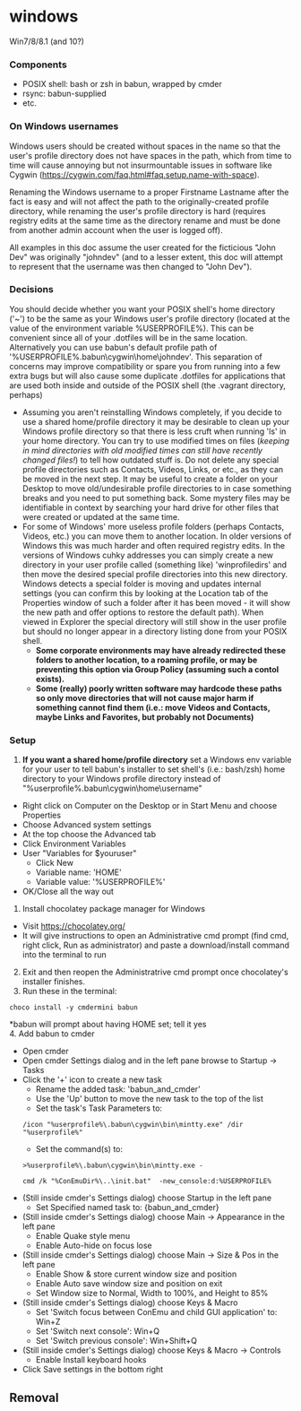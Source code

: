 # windows

Win7/8/8.1 (and 10?)

### Components
  - POSIX shell: bash or zsh in babun, wrapped by cmder
  - rsync: babun-supplied
  - etc.

### On Windows usernames

Windows users should be created without spaces in the name so that the user's profile directory does not have spaces in the path, which from time to time will cause annoying but not insurmountable issues in software like Cygwin (https://cygwin.com/faq.html#faq.setup.name-with-space).

Renaming the Windows username to a proper Firstname Lastname after the fact is easy and will not affect the path to the originally-created profile directory, while renaming the user's profile directory is hard (requires registry edits at the same time as the directory rename and must be done from another admin account when the user is logged off).

All examples in this doc assume the user created for the ficticious "John Dev" was originally "johndev" (and to a lesser extent, this doc will attempt to represent that the username was then changed to "John Dev").

### Decisions

You should decide whether you want your POSIX shell's home directory ('~') to be the same as your Windows user's profile directory (located at the value of the environment variable %USERPROFILE%). This can be convenient since all of your .dotfiles will be in the same location. Alternatively you can use babun's default profile path of '%USERPROFILE%\.babun\cygwin\home\johndev'. This separation of concerns may improve compatibility or spare you from running into a few extra bugs but will also cause some duplicate .dotfiles for applications that are used both inside and outside of the POSIX shell (the .vagrant directory, perhaps)
  - Assuming you aren't reinstalling Windows completely, if you decide to use a shared home/profile directory it may be desirable to clean up your Windows profile directory so that there is less cruft when running 'ls' in your home directory. You can try to use modified times on files (*keeping in mind directories with old modified times can still have recently changed files!*) to tell how outdated stuff is. Do not delete any special profile directories such as Contacts, Videos, Links, or etc., as they can be moved in the next step. It may be useful to create a folder on your Desktop to move old/undesirable profile directories to in case something breaks and you need to put something back. Some mystery files may be identifiable in context by searching your hard drive for other files that were created or updated at the same time.
  - For some of Windows' more useless profile folders (perhaps Contacts, Videos, etc.) you can move them to another location. In older versions of Windows this was much harder and often required registry edits. In the versions of Windows cuhky addresses you can simply create a new directory in your user profile called (something like) 'winprofiledirs' and then move the desired special profile directories into this new directory. Windows detects a special folder is moving and updates internal settings (you can confirm this by looking at the Location tab of the Properties window of such a folder after it has been moved - it will show the new path and offer options to restore the default path). When viewed in Explorer the special directory will still show in the user profile but should no longer appear in a directory listing done from your POSIX shell.
    - **Some corporate environments may have already redirected these folders to another location, to a roaming profile, or may be preventing this option via Group Policy (assuming such a contol exists).**
    - **Some (really) poorly written software may hardcode these paths so only move directories that will not cause major harm if something cannot find them (i.e.: move Videos and Contacts, maybe Links and Favorites, but probably not Documents)**

### Setup

1. **If you want a shared home/profile directory** set a Windows env variable for your user to tell babun's installer to set shell's (i.e.: bash/zsh) home directory to your Windows profile directory instead of "%userprofile%\.babun\cygwin\home\username"
  - Right click on Computer on the Desktop or in Start Menu and choose Properties
  - Choose Advanced system settings
  - At the top choose the Advanced tab
  - Click Environment Variables
  - User "Variables for $youruser"
    - Click New
    - Variable name: 'HOME'
    - Variable value: '%USERPROFILE%'
  - OK/Close all the way out
1. Install chocolatey package manager for Windows
  - Visit https://chocolatey.org/
  - It will give instructions to open an Administrative cmd prompt (find cmd, right click, Run as administrator) and paste a download/install command into the terminal to run
2. Exit and then reopen the Administratrive cmd prompt once chocolatey's installer finishes.
3. Run these in the terminal:  
  ```
  choco install -y cmdermini babun
  ```  
  *babun will prompt about having HOME set; tell it yes  
4. Add babun to cmder
  - Open cmder
  - Open cmder Settings dialog and in the left pane browse to Startup -> Tasks
  - Click the '+' icon to create a new task
    - Rename the added task: 'babun_and_cmder'
    - Use the 'Up' button to move the new task to the top of the list
    - Set the task's Task Parameters to:  
    ```
    /icon "%userprofile%\.babun\cygwin\bin\mintty.exe" /dir "%userprofile%"
    ```
    - Set the command(s) to:  
    ```
    >%userprofile%\.babun\cygwin\bin\mintty.exe -
    
    cmd /k "%ConEmuDir%\..\init.bat"  -new_console:d:%USERPROFILE%
    ```
  - (Still inside cmder's Settings dialog) choose Startup in the left pane
    - Set Specified named task to: {babun_and_cmder}
  - (Still inside cmder's Settings dialog) choose Main -> Appearance in the left pane
    - Enable Quake style menu
    - Enable Auto-hide on focus lose
  - (Still inside cmder's Settings dialog) choose Main -> Size & Pos in the left pane
    - Enable Show & store current window size and position
    - Enable Auto save window size and position on exit
    - Set Window size to Normal, Width to 100%, and Height to 85%
  - (Still inside cmder's Settings dialog) choose Keys & Macro
    - Set 'Switch focus between ConEmu and child GUI application' to: Win+Z
    - Set 'Switch next console': Win+Q
    - Set 'Switch previous console': Win+Shift+Q
  - (Still inside cmder's Settings dialog) choose Keys & Macro -> Controls
    - Enable Install keyboard hooks
  - Click Save settings in the bottom right



## Removal
